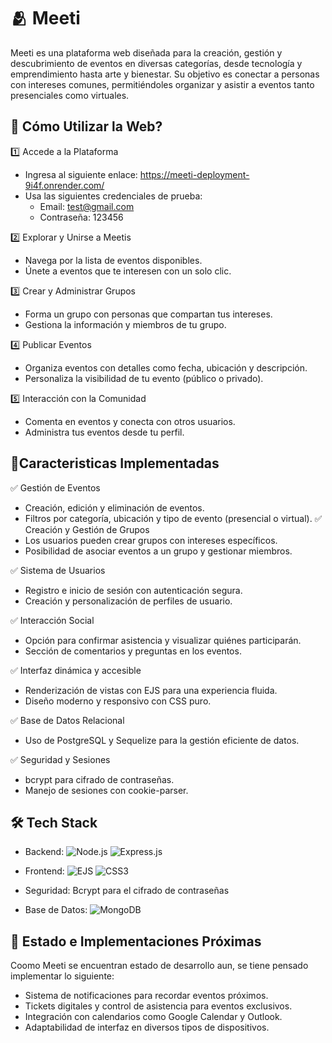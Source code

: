 # 🫂 Meeti

Meeti es una plataforma web diseñada para la creación, gestión y descubrimiento de eventos en diversas categorías, desde tecnología y emprendimiento hasta arte y bienestar. Su objetivo es conectar a personas con intereses comunes, permitiéndoles organizar y asistir a eventos tanto presenciales como virtuales.

## 🚀 Cómo Utilizar la Web?
1️⃣ Accede a la Plataforma
- Ingresa al siguiente enlace: https://meeti-deployment-9i4f.onrender.com/
- Usa las siguientes credenciales de prueba:
    - Email: test@gmail.com
    - Contraseña: 123456

2️⃣ Explorar y Unirse a Meetis
- Navega por la lista de eventos disponibles.
- Únete a eventos que te interesen con un solo clic.

3️⃣ Crear y Administrar Grupos
- Forma un grupo con personas que compartan tus intereses.
- Gestiona la información y miembros de tu grupo.

4️⃣ Publicar Eventos
- Organiza eventos con detalles como fecha, ubicación y descripción.
- Personaliza la visibilidad de tu evento (público o privado).

5️⃣ Interacción con la Comunidad
- Comenta en eventos y conecta con otros usuarios.
- Administra tus eventos desde tu perfil.

## 🔹Caracteristicas Implementadas

✅ Gestión de Eventos
- Creación, edición y eliminación de eventos.
- Filtros por categoría, ubicación y tipo de evento (presencial o virtual).
✅ Creación y Gestión de Grupos
- Los usuarios pueden crear grupos con intereses específicos.
- Posibilidad de asociar eventos a un grupo y gestionar miembros.

✅ Sistema de Usuarios
- Registro e inicio de sesión con autenticación segura.
- Creación y personalización de perfiles de usuario.

✅ Interacción Social
- Opción para confirmar asistencia y visualizar quiénes participarán.
- Sección de comentarios y preguntas en los eventos.

✅ Interfaz dinámica y accesible
- Renderización de vistas con EJS para una experiencia fluida.
- Diseño moderno y responsivo con CSS puro.

✅ Base de Datos Relacional
- Uso de PostgreSQL y Sequelize para la gestión eficiente de datos.

✅ Seguridad y Sesiones
- bcrypt para cifrado de contraseñas.
- Manejo de sesiones con cookie-parser.

## 🛠️ Tech Stack

- Backend:  ![Node.js](https://img.shields.io/badge/Node.js-339933?style=for-the-badge&logo=nodedotjs&logoColor=white) ![Express.js](https://img.shields.io/badge/express.js-%23404d59.svg?style=for-the-badge&logo=express&logoColor=%2361DAFB)

- Frontend: ![EJS](https://img.shields.io/badge/ejs-%23B4CA65.svg?style=for-the-badge&logo=ejs&logoColor=black) ![CSS3](https://img.shields.io/badge/css3-%231572B6.svg?style=for-the-badge&logo=css3&logoColor=white)
- Seguridad: Bcrypt para el cifrado de contraseñas

- Base de Datos: ![MongoDB](https://img.shields.io/badge/MongoDB-%234ea94b.svg?style=for-the-badge&logo=mongodb&logoColor=white)

## 🎯 Estado e Implementaciones Próximas
Coomo Meeti se encuentran estado de desarrollo aun, se tiene pensado implementar lo siguiente:

- Sistema de notificaciones para recordar eventos próximos.
- Tickets digitales y control de asistencia para eventos exclusivos.
- Integración con calendarios como Google Calendar y Outlook.
- Adaptabilidad de interfaz en diversos tipos de dispositivos.
